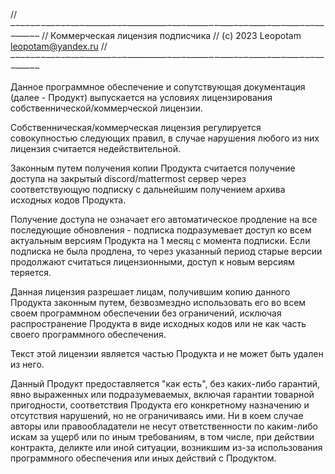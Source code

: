 // –‒–‒–‒‒––‒–‒––‒––––––‒–‒–––––––––‒––‒–––––‒‒–––‒–‒––––‒––‒–––‒–‒––‒–––‒–
// Коммерческая лицензия подписчика
// (c) 2023 Leopotam <leopotam@yandex.ru>
// –‒–‒–‒‒––‒–‒––‒––––––‒–‒–––––––––‒––‒–––––‒‒–––‒–‒––––‒––‒–––‒–‒––‒–––‒–

Данное программное обеспечение и сопутствующая документация (далее - Продукт)
выпускается на условиях лицензирования собственнической/коммерческой лицензии.

Cобственническая/коммерческая лицензия регулируется совокупностью следующих
правил, в случае нарушения любого из них лицензия считается недействительной.

Законным путем получения копии Продукта считается получение доступа на закрытый
discord/mattermost сервер через соответствующую подписку с дальнейшим
получением архива исходных кодов Продукта.

Получение доступа не означает его автоматическое продление на все последующие
обновления - подписка подразумевает доступ ко всем актуальным версиям
Продукта на 1 месяц с момента подписки. Если подписка не была продлена, то
через указанный период старые версии продолжают считаться лицензионными, доступ
к новым версиям теряется.

Данная лицензия разрешает лицам, получившим копию данного Продукта законным
путем, безвозмездно использовать его во всем своем программном обеспечении
без ограничений, исключая распространение Продукта в виде исходных кодов или
не как часть своего программного обеспечения.

Текст этой лицензии является частью Продукта и не может быть удален из него.

Данный Продукт предоставляется "как есть", без каких-либо гарантий, явно
выраженных или подразумеваемых, включая гарантии товарной пригодности,
соответствия Продукта его конкретному назначению и отсутствия нарушений, но
не ограничиваясь ими. Ни в коем случае авторы или правообладатели не несут
ответственности по каким-либо искам за ущерб или по иным требованиям,
в том числе, при действии контракта, деликте или иной ситуации, возникшим
из-за использования программного обеспечения или иных действий с Продуктом.
